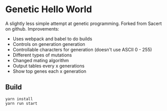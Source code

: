 # Genetic Hello World

A slightly less simple attempt at genetic programming. Forked from Sacert on github. Improvements:

- Uses webpack and babel to do builds
- Controls on generation generation
- Controllable characters for generation (doesn't use ASCII 0 - 255)
- Different types of mutations
- Changed mating algorithm
- Output tables every x generations
- Show top genes each x generation


## Build

    yarn install
    yarn run start


